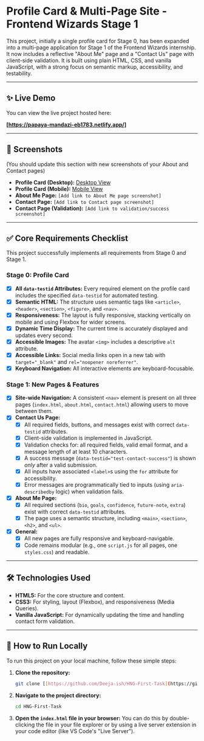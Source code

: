 # Profile Card & Multi-Page Site - Frontend Wizards Stage 1

This project, initially a single profile card for Stage 0, has been expanded into a multi-page application for Stage 1 of the Frontend Wizards internship. It now includes a reflective "About Me" page and a "Contact Us" page with client-side validation. It is built using plain HTML, CSS, and vanilla JavaScript, with a strong focus on semantic markup, accessibility, and testability.

---

## ✨ Live Demo

You can view the live project hosted here:

**[https://papaya-mandazi-eb1783.netlify.app/]**

---

## 📸 Screenshots

(You should update this section with new screenshots of your About and Contact pages)

* **Profile Card (Desktop):** [Desktop View](images/desktop-view.png)
* **Profile Card (Mobile):** [Mobile View](images/mobile-view.jpg)
* **About Me Page:** `[Add link to About Me page screenshot]`
* **Contact Page:** `[Add link to Contact page screenshot]`
* **Contact Page (Validation):** `[Add link to validation/success screenshot]`

---

## ✅ Core Requirements Checklist

This project successfully implements all requirements from Stage 0 and Stage 1.

### Stage 0: Profile Card

-   [x] **All `data-testid` Attributes:** Every required element on the profile card includes the specified `data-testid` for automated testing.
-   [x] **Semantic HTML:** The structure uses semantic tags like `<article>`, `<header>`, `<section>`, `<figure>`, and `<nav>`.
-   [x] **Responsiveness:** The layout is fully responsive, stacking vertically on mobile and using Flexbox for wider screens.
-   [x] **Dynamic Time Display:** The current time is accurately displayed and updates every second.
-   [x] **Accessible Images:** The avatar `<img>` includes a descriptive `alt` attribute.
-   [x] **Accessible Links:** Social media links open in a new tab with `target="_blank"` and `rel="noopener noreferrer"`.
-   [x] **Keyboard Navigation:** All interactive elements are keyboard-focusable.

### Stage 1: New Pages & Features

-   [x] **Site-wide Navigation:** A consistent `<nav>` element is present on all three pages (`index.html`, `about.html`, `contact.html`) allowing users to move between them.
-   [x] **Contact Us Page:**
    -   [x] All required fields, buttons, and messages exist with correct `data-testid` attributes.
    -   [x] Client-side validation is implemented in JavaScript.
    -   [x] Validation checks for: all required fields, valid email format, and a message length of at least 10 characters.
    -   [x] A success message (`data-testid="test-contact-success"`) is shown *only* after a valid submission.
    -   [x] All inputs have associated `<label>`s using the `for` attribute for accessibility.
    -   [x] Error messages are programmatically tied to inputs (using `aria-describedby` logic) when validation fails.
-   [x] **About Me Page:**
    -   [x] All required sections (`bio`, `goals`, `confidence`, `future-note`, `extra`) exist with correct `data-testid` attributes.
    -   [x] The page uses a semantic structure, including `<main>`, `<section>`, `<h2>`, and `<ul>`.
-   [x] **General:**
    -   [x] All new pages are fully responsive and keyboard-navigable.
    -   [x] Code remains modular (e.g., one `script.js` for all pages, one `styles.css`) and readable.

---

## 🛠️ Technologies Used

-   **HTML5:** For the core structure and content.
-   **CSS3:** For styling, layout (Flexbox), and responsiveness (Media Queries).
-   **Vanilla JavaScript:** For dynamically updating the time and handling contact form validation.

---

## 🚀 How to Run Locally

To run this project on your local machine, follow these simple steps:

1.  **Clone the repository:**
    ```bash
    git clone [[https://github.com/Deeja-ish/HNG-First-Task](https://github.com/Deeja-ish/HNG-First-Task)]
    ```

2.  **Navigate to the project directory:**
    ```bash
    cd HNG-First-Task
    ```

3.  **Open the `index.html` file in your browser:**
    You can do this by double-clicking the file in your file explorer or by using a live server extension in your code editor (like VS Code's "Live Server").